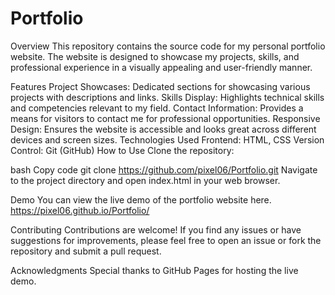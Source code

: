 # Portfolio
Overview
This repository contains the source code for my personal portfolio website. The website is designed to showcase my projects, skills, and professional experience in a visually appealing and user-friendly manner.

Features
Project Showcases: Dedicated sections for showcasing various projects with descriptions and links.
Skills Display: Highlights technical skills and competencies relevant to my field.
Contact Information: Provides a means for visitors to contact me for professional opportunities.
Responsive Design: Ensures the website is accessible and looks great across different devices and screen sizes.
Technologies Used
Frontend: HTML, CSS
Version Control: Git (GitHub)
How to Use
Clone the repository:

bash
Copy code
git clone https://github.com/pixel06/Portfolio.git
Navigate to the project directory and open index.html in your web browser.

Demo
You can view the live demo of the portfolio website here.
https://pixel06.github.io/Portfolio/

Contributing
Contributions are welcome! If you find any issues or have suggestions for improvements, please feel free to open an issue or fork the repository and submit a pull request.

Acknowledgments
Special thanks to GitHub Pages for hosting the live demo.

